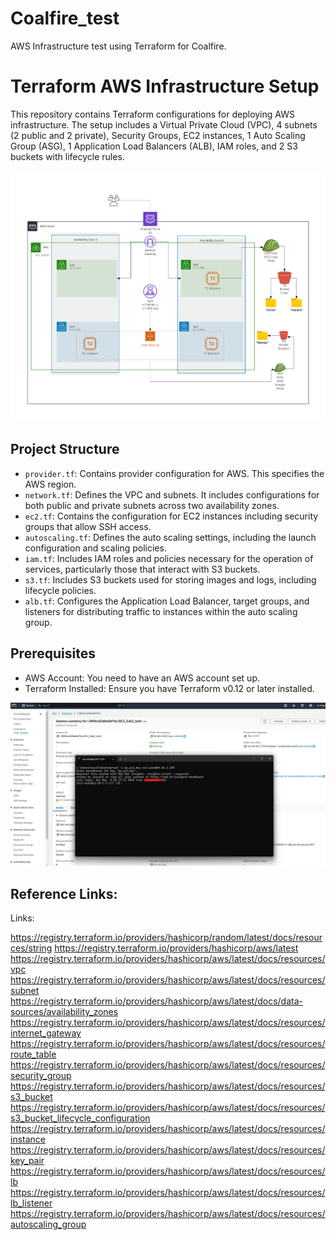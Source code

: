 # Coalfire_test
AWS Infrastructure test using Terraform for Coalfire.

# Terraform AWS Infrastructure Setup

This repository contains Terraform configurations for deploying AWS infrastructure. The setup includes a Virtual Private Cloud (VPC), 4 subnets (2 public and 2 private), Security Groups, EC2 instances, 1 Auto Scaling Group (ASG), 1 Application Load Balancers (ALB), IAM roles, and 2 S3 buckets with lifecycle rules.

![Architecture Diagram](/Diagram_2_Tier_Architecture.png)


## Project Structure

- `provider.tf`: Contains provider configuration for AWS. This specifies the AWS region.
- `network.tf`: Defines the VPC and subnets. It includes configurations for both public and private subnets across two availability zones.
- `ec2.tf`: Contains the configuration for EC2 instances including security groups that allow SSH access.
- `autoscaling.tf`: Defines the auto scaling settings, including the launch configuration and scaling policies.
- `iam.tf`: Includes IAM roles and policies necessary for the operation of services, particularly those that interact with S3 buckets.
- `s3.tf`: Includes S3 buckets used for storing images and logs, including lifecycle policies.
- `alb.tf`: Configures the Application Load Balancer, target groups, and listeners for distributing traffic to instances within the auto scaling group.

## Prerequisites

- AWS Account: You need to have an AWS account set up.
- Terraform Installed: Ensure you have Terraform v0.12 or later installed.

![Architecture Diagram](/EC2_Login_Screenshot.png)

## Reference Links:

Links:

https://registry.terraform.io/providers/hashicorp/random/latest/docs/resources/string
https://registry.terraform.io/providers/hashicorp/aws/latest
https://registry.terraform.io/providers/hashicorp/aws/latest/docs/resources/vpc
https://registry.terraform.io/providers/hashicorp/aws/latest/docs/resources/subnet
https://registry.terraform.io/providers/hashicorp/aws/latest/docs/data-sources/availability_zones
https://registry.terraform.io/providers/hashicorp/aws/latest/docs/resources/internet_gateway	
https://registry.terraform.io/providers/hashicorp/aws/latest/docs/resources/route_table
https://registry.terraform.io/providers/hashicorp/aws/latest/docs/resources/security_group
https://registry.terraform.io/providers/hashicorp/aws/latest/docs/resources/s3_bucket
https://registry.terraform.io/providers/hashicorp/aws/latest/docs/resources/s3_bucket_lifecycle_configuration
https://registry.terraform.io/providers/hashicorp/aws/latest/docs/resources/instance
https://registry.terraform.io/providers/hashicorp/aws/latest/docs/resources/key_pair
https://registry.terraform.io/providers/hashicorp/aws/latest/docs/resources/lb
https://registry.terraform.io/providers/hashicorp/aws/latest/docs/resources/lb_listener
https://registry.terraform.io/providers/hashicorp/aws/latest/docs/resources/autoscaling_group
